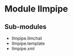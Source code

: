 Module llmpipe
==============

Sub-modules
-----------
* llmpipe.llmchat
* llmpipe.template
* llmpipe.xml
